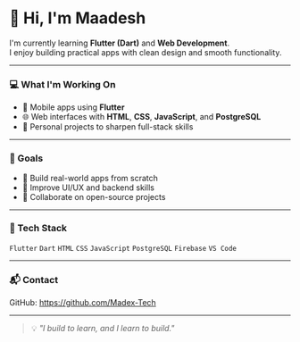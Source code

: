 # 👋 Hi, I'm Maadesh

I'm currently learning **Flutter (Dart)** and **Web Development**.  
I enjoy building practical apps with clean design and smooth functionality.

---

### 💻 What I'm Working On

- 📱 Mobile apps using **Flutter**
- 🌐 Web interfaces with **HTML**, **CSS**, **JavaScript**, and **PostgreSQL**
- 🧪 Personal projects to sharpen full-stack skills

---

### 🎯 Goals

- 🚀 Build real-world apps from scratch
- 🎨 Improve UI/UX and backend skills
- 🤝 Collaborate on open-source projects

---

### 🧰 Tech Stack

`Flutter` `Dart` `HTML` `CSS` `JavaScript` `PostgreSQL`
 `Firebase` `VS Code` 

---

### 📬 Contact

GitHub: https://github.com/Madex-Tech  

---

> 💡 *"I build to learn, and I learn to build."*
